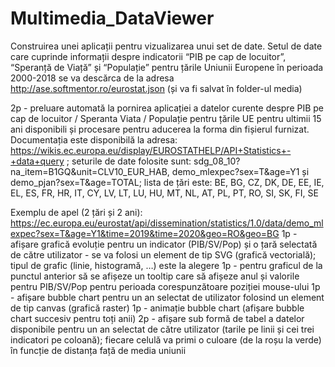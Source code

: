 # Multimedia_DataViewer
Construirea unei aplicații pentru vizualizarea unui set de date. Setul de date care cuprinde informații despre indicatorii “PIB pe cap de locuitor”, “Speranță de Viață” și “Populație” pentru țările Uniunii Europene în perioada 2000-2018 se va descărca de la adresa http://ase.softmentor.ro/eurostat.json (și va fi salvat în folder-ul media)

2p - preluare automată la pornirea aplicației a datelor curente despre PIB pe cap de locuitor / Speranta Viata / Populație pentru țările UE pentru ultimii 15 ani disponibili și procesare pentru aducerea la forma din fișierul furnizat. Documentația este disponibilă la adresa:  https://wikis.ec.europa.eu/display/EUROSTATHELP/API+Statistics+-+data+query ; seturile de date folosite sunt: sdg_08_10?na_item=B1GQ&unit=CLV10_EUR_HAB, 
demo_mlexpec?sex=T&age=Y1 și demo_pjan?sex=T&age=TOTAL; lista de țări este: BE, BG, CZ, DK, DE, EE, IE, EL, ES, FR, HR, IT, CY, LV, LT, LU, HU, MT, NL, AT, PL, PT, RO, SI, SK, FI, SE 

Exemplu de apel (2 țări și 2 ani): https://ec.europa.eu/eurostat/api/dissemination/statistics/1.0/data/demo_mlexpec?sex=T&age=Y1&time=2019&time=2020&geo=RO&geo=BG
1p - afișare grafică evoluție pentru un indicator (PIB/SV/Pop) și o țară selectată de către utilizator - se va folosi un element de tip SVG (grafică vectorială);  tipul de grafic (linie, histogramă, …) este la alegere 
1p - pentru graficul de la punctul anterior să se afișeze un tooltip care să afișeze anul și valorile pentru PIB/SV/Pop pentru perioada corespunzătoare poziției mouse-ului 
1p - afișare bubble chart pentru un an selectat de utilizator folosind un element de tip canvas (grafică raster) 
1p - animație bubble chart (afișare bubble chart succesiv pentru toți anii) 
2p - afișare sub formă de tabel a datelor disponibile pentru un an selectat de către utilizator (tarile pe linii și cei trei indicatori pe coloană); fiecare celulă va primi o culoare (de la roșu la verde) în funcție de distanța față de media uniunii 
